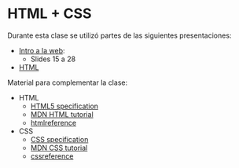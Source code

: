 # HTML + CSS

Durante esta clase se utilizó partes de las siguientes presentaciones:

* [Intro a la web](https://github.com/nebil/intro-a-la-web/blob/master/slides-html-css.pdf):
  * Slides 15 a 28
* [HTML](https://github.com/UC-IIC2513-2016-2/syllabus/blob/master/clases/7%20HTML.pdf)

Material para complementar la clase:
* HTML
  * [HTML5 specification](https://www.w3.org/TR/html5/)
  * [MDN HTML tutorial](https://developer.mozilla.org/en-US/docs/Web/HTML)
  * [htmlreference](http://htmlreference.io/)
* CSS
  * [CSS specification](https://www.w3.org/TR/CSS/)
  * [MDN CSS tutorial](https://developer.mozilla.org/en-US/docs/Web/CSS)  
  * [cssreference](http://cssreference.io/)
